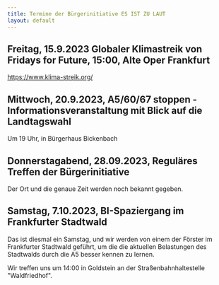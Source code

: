 ```yaml
---
title: Termine der Bürgerinitiative ES IST ZU LAUT
layout: default
---
```


## Freitag, 15.9.2023 Globaler Klimastreik von Fridays for Future, 15:00, Alte Oper Frankfurt

<https://www.klima-streik.org/>

## Mittwoch, 20.9.2023, A5/60/67 stoppen - Informationsveranstaltung mit Blick auf die Landtagswahl

Um 19 Uhr, in Bürgerhaus Bickenbach

## Donnerstagabend, 28.09.2023, Reguläres Treffen der Bürgerinitiative

Der Ort und die genaue Zeit werden noch bekannt gegeben.

## Samstag, 7.10.2023, BI-Spaziergang im Frankfurter Stadtwald

Das ist diesmal ein Samstag, und wir werden von einem der Förster im Frankfurter Stadtwald geführt, um die die aktuellen Belastungen des Stadtwalds durch die A5 besser kennen zu lernen.

Wir treffen uns um 14:00 in Goldstein an der Straßenbahnhaltestelle "Waldfriedhof".
